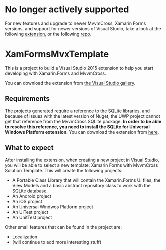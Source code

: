 # No longer actively supported

For new features and upgrade to newer MvvmCross, Xamarin Forms versions, and support for newer versions of Visual Studio, take a look at the following [extension](https://marketplace.visualstudio.com/items?itemName=PaulDatsiuk.XamarinFormswithMvvmCross5SolutionTemplate), or the following [repo](https://github.com/JTOne123/XamFormsMvxTemplate).

# XamFormsMvxTemplate

This is a project to build a Visual Studio 2015 extension to help you start developing with Xamarin.Forms and MvvmCross.

You can download the extension from [the Visual Studio gallery](https://visualstudiogallery.msdn.microsoft.com/4913e7d5-96c9-4dde-a1a1-69820d615936 "Visual Studio Extension").

## Requirements

The projects generated require a reference to the SQLite libraries, and because of issues with the latest version of Nuget, the UWP project cannot get that reference from the MvvmCross SQLite package. __In order to be able to resolve this reference, you need to install the SQLite for Universal Windows Platform extension.__ You can download the extension from [here](https://visualstudiogallery.msdn.microsoft.com/4913e7d5-96c9-4dde-a1a1-69820d615936 "SQLite for Universal Windows Platform"). 

## What to expect

After installing the extension, when creating a new project in Visual Studio, you will be able to select a new template: Xamarin Forms with MvvmCross Solution Template. This will create the following projects:

* A Portable Class Library that will contain the Xamarin.Forms UI files, the View Models and a basic abstract repository class to work with the SQLite database.
* An Android project
* An iOS project
* An Universal Windwos Platform project
* An UITest project
* An UnitTest project

Other small features that can be found in the project are:

* Localization
* (will continue to add more interesting stuff)

